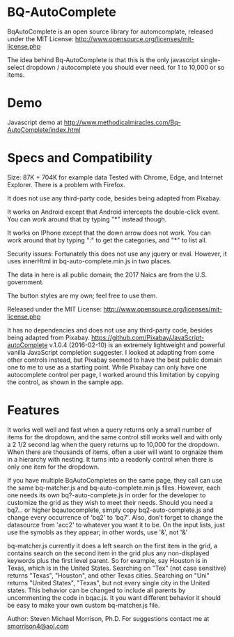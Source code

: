 # BQ-AutoComplete
BqAutoComplete is an open source library for automcomplate, released under the MIT License: http://www.opensource.org/licenses/mit-license.php

The idea behind Bq-AutoComplete is that this is the only javascript single-select dropdown / autocomplete you should ever need. for 1 to 10,000 or so items.

Demo
====

Javascript demo at http://www.methodicalmiracles.com/Bq-AutoComplete/index.html

Specs and Compatibility
=======================

Size: 87K + 704K for example data
Tested with Chrome, Edge, and Internet Explorer. There is a problem with Firefox.

It does not use any third-party code, besides being adapted from Pixabay.

It works on Android except that Android intercepts the double-click event. You can work around that by typing "*" instead though.

It works on IPhone except that the down arrow does not work. You can work around that by typing ":" to get the categories, and "*" to list all.

Security issues: Fortunately this does not use any jquery or eval. However, it uses innerHtml in bq-auto-complete.min.js in two places.

The data in here is all public domain; the 2017 Naics are from the U.S. government.

The button styles are my own; feel free to use them.

Released under the MIT License: http://www.opensource.org/licenses/mit-license.php

It has no dependencies and does not use any third-party code, besides being adapted from Pixabay.
https://github.com/Pixabay/JavaScript-autoComplete v.1.0.4 (2016-02-10) is an extremely lightweight and powerful vanilla JavaScript completion suggester.
I looked at adapting from some other controls instead, but Pixabay seemed to have the best public domain one to me to use as a starting point.
While Pixabay can only have one autocomplete control per page, I worked around this limitation by copying the control, as shown in the sample app.

Features
========

It works well well and fast when a query returns only a small number of items for the dropdown, 
and the same control still works well and with only a 2 1/2 second lag when the query returns up to 10,000 for the dropdown. 
When there are thousands of items, often a user will want to orgnaize them in a hierarchy with nesting. 
It turns into a readonly control when there is only one item for the dropdown.

If you have multiple BqAutoCompletes on the same page, they call can use the same bq-matcher.js and bq-auto-complete.min.js files.
However, each one needs its own bq?-auto-complete.js in order for the developer to customize the grid as they wish to meet their needs.
Should you need a bq7... or higher bqautocomplete, simply copy bq2-auto-complete.js and change every occurrence of 'bq2' to 'bq7'.
Also, don't forget to change the datasource from 'acc2' to whatever you want it to be.
On the input lists, just use the symobls as they appear; in other words, use '&', not '&amp;'

bq-matcher.js currently it does a left search on the first item in the grid, a contains search on the second item in the grid plus any non-displayed keywords plus the first level parent.
So for example, say Houston is in Texas, which is in the United States. Searching on "Tex" (not case sensitive) returns "Texas", "Houston", and other Texas cities.
Searching on "Uni" returns "United States", "Texas", but not every single city in the United states.
This behavior can be changed to include all parents by uncommenting the code in bqac.js.
It you want different behavior it should be easy to make your own custom bq-matcher.js file.

Author: Steven Michael Morrison, Ph.D.
For suggestions contact me at smorrison4@aol.com


